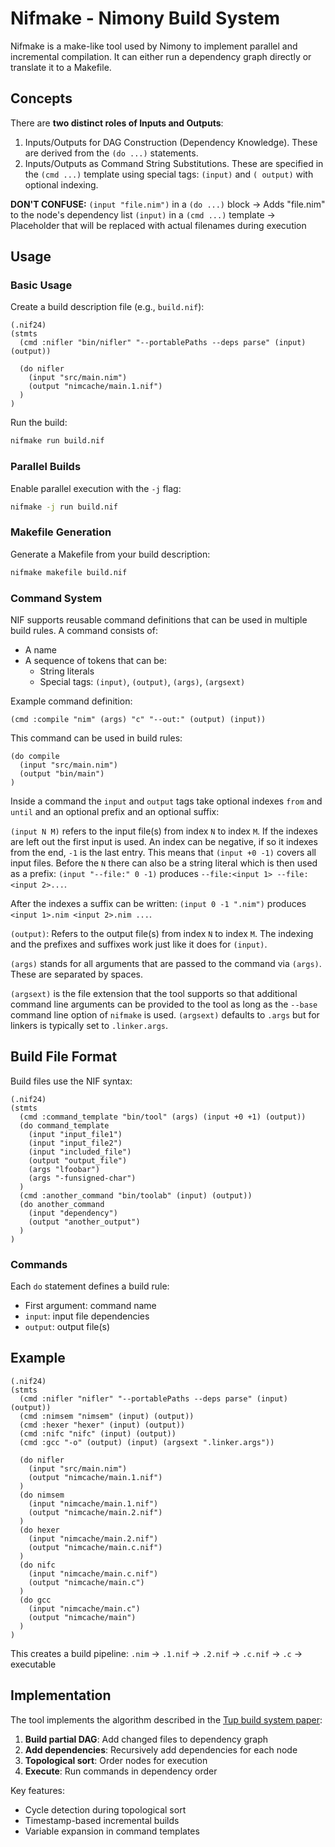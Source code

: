 # Nifmake - Nimony Build System

Nifmake is a make-like tool used by Nimony to implement parallel and incremental compilation. It can either run a dependency graph directly or translate it to a Makefile.


## Concepts

There are **two distinct roles of Inputs and Outputs**:

1. Inputs/Outputs for DAG Construction (Dependency Knowledge). These are derived from the `(do ...)` statements.
2. Inputs/Outputs as Command String Substitutions. These are specified in the `(cmd ...)` template using special tags: `(input)` and `( output)` with optional indexing.

**DON'T CONFUSE:**
`(input "file.nim")` in a `(do ...)` block → Adds "file.nim" to the node's dependency list
`(input)` in a `(cmd ...)` template → Placeholder that will be replaced with actual filenames during execution


## Usage

### Basic Usage

Create a build description file (e.g., `build.nif`):

```nif
(.nif24)
(stmts
  (cmd :nifler "bin/nifler" "--portablePaths --deps parse" (input) (output))

  (do nifler
    (input "src/main.nim")
    (output "nimcache/main.1.nif")
  )
)
```

Run the build:

```bash
nifmake run build.nif
```

### Parallel Builds

Enable parallel execution with the `-j` flag:

```bash
nifmake -j run build.nif
```

### Makefile Generation

Generate a Makefile from your build description:

```bash
nifmake makefile build.nif
```

### Command System

NIF supports reusable command definitions that can be used in multiple build rules. A command consists of:

- A name
- A sequence of tokens that can be:
  - String literals
  - Special tags: `(input)`, `(output)`, `(args)`, `(argsext)`

Example command definition:

```nif
(cmd :compile "nim" (args) "c" "--out:" (output) (input))
```

This command can be used in build rules:

```nif
(do compile
  (input "src/main.nim")
  (output "bin/main")
)
```

Inside a command the `input` and `output` tags take optional indexes `from` and `until` and an optional prefix and an optional suffix:

`(input N M)` refers to the input file(s) from index `N` to index `M`. If the indexes are left out the first input is used. An index can be negative, if so it indexes from the end, `-1` is the last entry. This means that `(input +0 -1)` covers all input files. Before the `N` there can also be a string literal which is then used as a prefix: `(input "--file:" 0 -1)` produces `--file:<input 1> --file:<input 2>...`.

After the indexes a suffix can be written: `(input 0 -1 ".nim")` produces `<input 1>.nim <input 2>.nim ...`.

`(output)`: Refers to the output file(s) from index `N` to index `M`. The indexing and the prefixes and suffixes work just like it does for `(input)`.

`(args)` stands for all arguments that are passed to the command via `(args)`. These are separated by spaces.

`(argsext)` is the file extension that the tool supports so that additional command line arguments can be provided to the tool as long as the `--base` command line option of `nifmake` is used. `(argsext)` defaults to `.args` but for linkers is typically set to `.linker.args`.


## Build File Format

Build files use the NIF syntax:

```nif
(.nif24)
(stmts
  (cmd :command_template "bin/tool" (args) (input +0 +1) (output))
  (do command_template
    (input "input_file1")
    (input "input_file2")
    (input "included_file")
    (output "output_file")
    (args "lfoobar")
    (args "-funsigned-char")
  )
  (cmd :another_command "bin/toolab" (input) (output))
  (do another_command
    (input "dependency")
    (output "another_output")
  )
)
```

### Commands

Each `do` statement defines a build rule:
- First argument: command name
- `input`: input file dependencies
- `output`: output file(s)


## Example

```nif
(.nif24)
(stmts
  (cmd :nifler "nifler" "--portablePaths --deps parse" (input) (output))
  (cmd :nimsem "nimsem" (input) (output))
  (cmd :hexer "hexer" (input) (output))
  (cmd :nifc "nifc" (input) (output))
  (cmd :gcc "-o" (output) (input) (argsext ".linker.args"))

  (do nifler
    (input "src/main.nim")
    (output "nimcache/main.1.nif")
  )
  (do nimsem
    (input "nimcache/main.1.nif")
    (output "nimcache/main.2.nif")
  )
  (do hexer
    (input "nimcache/main.2.nif")
    (output "nimcache/main.c.nif")
  )
  (do nifc
    (input "nimcache/main.c.nif")
    (output "nimcache/main.c")
  )
  (do gcc
    (input "nimcache/main.c")
    (output "nimcache/main")
  )
)
```

This creates a build pipeline: `.nim` → `.1.nif` → `.2.nif` → `.c.nif` → `.c` → executable


## Implementation

The tool implements the algorithm described in the [Tup build system paper](https://gittup.org/tup/build_system_rules_and_algorithms.pdf):

1. **Build partial DAG**: Add changed files to dependency graph
2. **Add dependencies**: Recursively add dependencies for each node
3. **Topological sort**: Order nodes for execution
4. **Execute**: Run commands in dependency order

Key features:
- Cycle detection during topological sort
- Timestamp-based incremental builds
- Variable expansion in command templates
